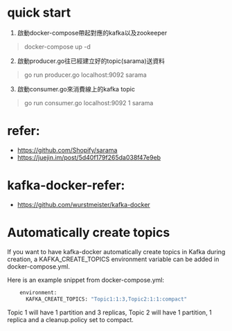 # quick start
1. 啟動docker-compose帶起對應的kafka以及zookeeper
> docker-compose up -d

2. 啟動producer.go往已經建立好的topic(sarama)送資料
> go run producer.go localhost:9092 sarama

3. 啟動consumer.go來消費線上的kafka topic
> go run consumer.go localhost:9092 1 sarama

# refer:
- https://github.com/Shopify/sarama
- https://juejin.im/post/5d40f179f265da038f47e9eb

# kafka-docker-refer:
- https://github.com/wurstmeister/kafka-docker


 
# Automatically create topics
If you want to have kafka-docker automatically create topics in Kafka during creation, a 
KAFKA_CREATE_TOPICS environment variable can be added in docker-compose.yml.

Here is an example snippet from docker-compose.yml:
```sh
    environment:
      KAFKA_CREATE_TOPICS: "Topic1:1:3,Topic2:1:1:compact"
```

Topic 1 will have 1 partition and 3 replicas,
Topic 2 will have 1 partition, 1 replica and a cleanup.policy set to compact. 
